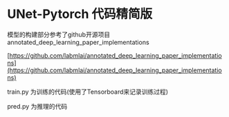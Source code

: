 # UNet-Pytorch 代码精简版

模型的构建部分参考了github开源项目 annotated_deep_learning_paper_implementations

[https://github.com/labmlai/annotated_deep_learning_paper_implementations](https://github.com/labmlai/annotated_deep_learning_paper_implementations)

train.py 为训练的代码(使用了Tensorboard来记录训练过程)

pred.py 为推理的代码
